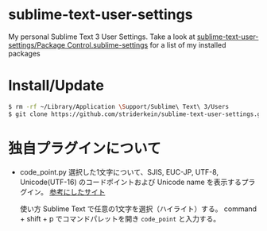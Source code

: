 sublime-text-user-settings
========================

My personal Sublime Text 3 User Settings. Take a look at [sublime-text-user-settings/Package Control.sublime-settings](https://github.com/striderkein/sublime-text-user-settings/blob/master/Package%20Control.sublime-settings) for a list of my installed packages


# Install/Update
```sh
$ rm -rf ~/Library/Application \Support/Sublime\ Text\ 3/Users
$ git clone https://github.com/striderkein/sublime-text-user-settings.git ~/Library/Application\ Support/Sublime\ Text\ 3/Users
```

# 独自プラグインについて
- code_point.py
  選択した1文字について、SJIS, EUC-JP, UTF-8, Unicode(UTF-16) のコードポイントおよび Unicode name を表示するプラグイン。 
  [参考にしたサイト](http://kaerouka.hatenablog.com/entry/2014/03/25/055617)

  使い方
  Sublime Text で任意の1文字を選択（ハイライト）する。
  command + shift + p でコマンドパレットを開き `code_point` と入力する。
